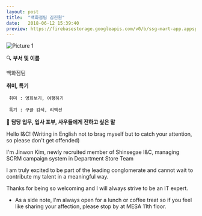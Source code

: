```yaml
---
layout: post
title:  "백화점팀 김진원"
date:   2018-06-12 15:39:40
preview: https://firebasestorage.googleapis.com/v0/b/ssg-mart-app.appspot.com/o/%EB%8F%99%EA%B8%B0%EC%82%AC%EC%A7%84%2F191912.jpg?alt=media&token=7676ee63-238b-445c-b2bd-8fe332f456b6
---
```


![Picture 1](https://firebasestorage.googleapis.com/v0/b/ssg-mart-app.appspot.com/o/%EC%85%80%EC%B9%B4%2F%EA%B9%80%EC%A7%84%EC%9B%90.jpg?alt=media&token=ece6eabc-bce6-4ff2-9317-f52f9545b7a1)

🔍 **부서 및 이름**

   백화점팀 

 **취미, 특기**

     취미 : 영화보기, 여행하기
    
     특기 : 구글 검색, 리액션

🔔 **담당 업무, 입사 포부, 사우들에게 전하고 싶은 말**

   Hello I&C! (Writing in English not to brag myself but to catch your attention, so please don't get offended)

   I'm Jinwon Kim, newly recruited member of Shinsegae I&C, managing SCRM campaign system in Department Store Team

   I am truly excited to be part of the leading conglomerate and cannot wait to contribute my talent in a meaningful way.

   Thanks for being so welcoming and I will always strive to be an IT expert.

   * As a side note, I'm always open for a lunch or coffee treat so if you feel like sharing your affection, please stop by at MESA 11th floor.